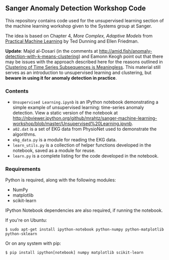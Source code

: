 ## Sanger Anomaly Detection Workshop Code

This repository contains code used for the unsupervised learning section of the
machine learning workshop given to the Systems group at Sanger.

The idea is based on Chapter 4, *More Complex, Adaptive Models* from
[Practical Machine Learning](https://www.safaribooksonline.com/library/view/practical-machine-learning/9781491914151/ch04.html)
by Ted Dunning and Ellen Friedman.

**Update**: Majid al-Dosari (in the comments at
<http://amid.fish/anomaly-detection-with-k-means-clustering>) and Eamonn Keogh
point out that there may be issues with the approach described here for the
reasons outlined in
[Clustering of Time Series Subsequences is Meaningless](http://www.cs.ucr.edu/~eamonn/meaningless.pdf).
This material still serves as an introduction to unsupervised learning and
clustering, but **beware in using it for anomaly detection in practice**.

### Contents

* `Unsupervised Learning.ipynb` is an IPython notebook demonstrating a simple example of unsupervised learning: time-series anomaly detection. View a static version of the notebook at http://nbviewer.ipython.org/github/mrahtz/sanger-machine-learning-workshop/blob/master/Unsupervised%20Learning.ipynb.
* `a02.dat` is a set of EKG data from PhysioNet used to demonstrate the
  algorithms.
* `ekg_data.py` is a module for reading the EKG data.
* `learn_utils.py` is a collection of helper functions developed in the
  notebook, saved as a module for reuse.
* `learn.py` is a complete listing for the code developed in the notebook.

### Requirements

Python is required, along with the following modules:
* NumPy
* matplotlib
* scikit-learn

IPython Notebook dependencies are also required, if running the notebook.

If you're on Ubuntu:
```
$ sudo apt-get install ipython-notebook python-numpy python-matplotlib python-sklearn
```
Or on any system with pip:
```
$ pip install ipython[notebook] numpy matplotlib scikit-learn
```
